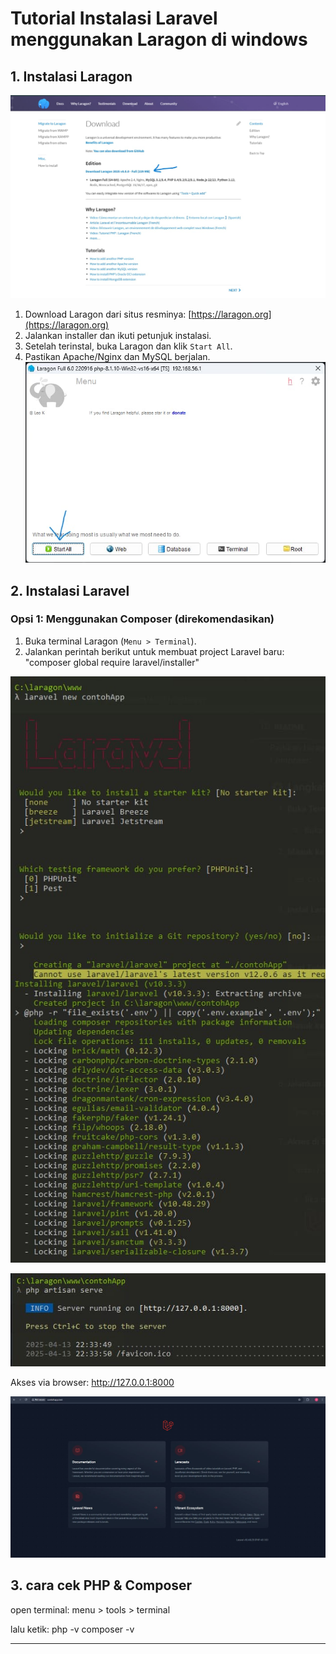 
# Tutorial Instalasi Laravel menggunakan Laragon di windows

## 1. Instalasi Laragon

![Tampilan laragon](image/1.jpg)

1. Download Laragon dari situs resminya: [https://laragon.org](https://laragon.org)
2. Jalankan installer dan ikuti petunjuk instalasi.
3. Setelah terinstal, buka Laragon dan klik `Start All`.
4. Pastikan Apache/Nginx dan MySQL berjalan.
![laragon start](image/3.jpg)

## 2. Instalasi Laravel

### Opsi 1: Menggunakan Composer (direkomendasikan)

1. Buka terminal Laragon (`Menu > Terminal`).
2. Jalankan perintah berikut untuk membuat project Laravel baru:
"composer global require laravel/installer"

![laragon start](image/5.jpg)

![laragon start](image/6.jpg)

Akses via browser: http://127.0.0.1:8000

![laragon start](image/7.jpg)

## 3. cara cek PHP & Composer

open terminal: menu > tools > terminal

lalu ketik: php -v
            composer -v

---
